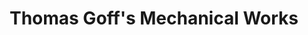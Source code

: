 ---
title: "Thomas Goff's Mechanical Works"
url: /lynchburg/thomas-goffs-mechanical-works/
shop: car repair
---